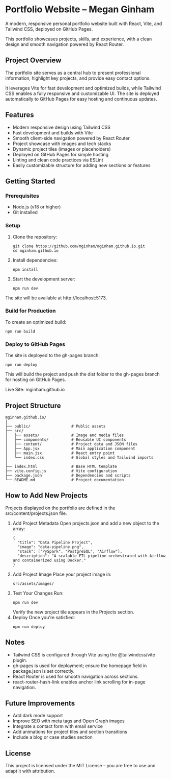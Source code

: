# Portfolio Website – Megan Ginham
A modern, responsive personal portfolio website built with React, Vite, and Tailwind CSS, deployed on GitHub Pages.

This portfolio showcases projects, skills, and experience, with a clean design and smooth navigation powered by React Router.

## Project Overview
The portfolio site serves as a central hub to present professional information, highlight key projects, and provide easy contact options.

It leverages Vite for fast development and optimized builds, while Tailwind CSS enables a fully responsive and customizable UI. The site is deployed automatically to GitHub Pages for easy hosting and continuous updates.

## Features
- Modern responsive design using Tailwind CSS
- Fast development and builds with Vite
- Smooth client-side navigation powered by React Router
- Project showcase with images and tech stacks
- Dynamic project tiles (images or placeholders)
- Deployed on GitHub Pages for simple hosting
- Linting and clean code practices via ESLint
- Easily customizable structure for adding new sections or features

## Getting Started
### Prerequisites
- Node.js (v18 or higher)
- Git installed

### Setup
1. Clone the repository:
   ```
   git clone https://github.com/mginham/mginham.github.io.git
   cd mginham.github.io
   ```
2. Install dependencies:
   ```
   npm install
   ```
3. Start the development server:
   ```
   npm run dev
   ```
The site will be available at http://localhost:5173.

### Build for Production
To create an optimized build:
```
npm run build
```

### Deploy to GitHub Pages
The site is deployed to the gh-pages branch:
```
npm run deploy
```
This will build the project and push the dist folder to the gh-pages branch for hosting on GitHub Pages.

Live Site: mginham.github.io

## Project Structure
```
mginham.github.io/
│
├── public/                  # Public assets
├── src/
│   ├── assets/              # Image and media files
│   ├── components/          # Reusable UI components
│   ├── content/             # Project data and JSON files
│   ├── App.jsx              # Main application component
│   ├── main.jsx             # React entry point
│   └── index.css            # Global styles and Tailwind imports
│
├── index.html               # Base HTML template
├── vite.config.js           # Vite configuration
├── package.json             # Dependencies and scripts
└── README.md                # Project documentation
```

## How to Add New Projects
Projects displayed on the portfolio are defined in the src/content/projects.json file.
1. Add Project Metadata
   Open projects.json and add a new object to the array:
   ```
   {
     "title": "Data Pipeline Project",
     "image": "data-pipeline.png",
     "stack": ["PySpark", "PostgreSQL", "Airflow"],
     "description": "A scalable ETL pipeline orchestrated with Airflow and containerized using Docker."
   }
   ```
2. Add Project Image
   Place your project image in:
   ```
   src/assets/images/
   ```
3. Test Your Changes
   Run:
   ```
   npm run dev
   ```
   Verify the new project tile appears in the Projects section.
4. Deploy
   Once you're satisfied:
   ```
   npm run deploy
   ```

## Notes
- Tailwind CSS is configured through Vite using the @tailwindcss/vite plugin.
- gh-pages is used for deployment; ensure the homepage field in package.json is set correctly.
- React Router is used for smooth navigation across sections.
- react-router-hash-link enables anchor link scrolling for in-page navigation.

## Future Improvements
- Add dark mode support
- Improve SEO with meta tags and Open Graph images
- Integrate a contact form with email service
- Add animations for project tiles and section transitions
- Include a blog or case studies section

## License
This project is licensed under the MIT License – you are free to use and adapt it with attribution.

